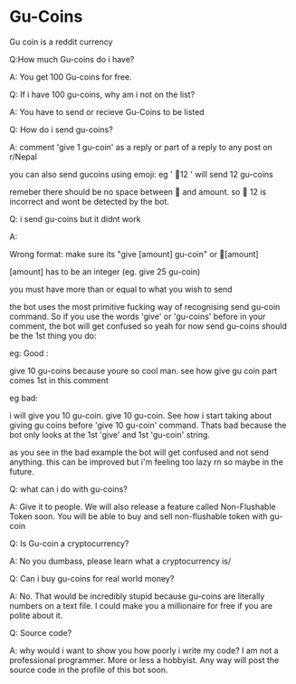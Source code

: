 # Gu-Coins
Gu coin is a reddit currency 

Q:How much Gu-coins do i have?

A: You get 100 Gu-coins for free.



Q: If i have 100 gu-coins, why am i not on the list?

A: You have to send or recieve Gu-Coins to be listed



Q: How do i send gu-coins?

A: comment 'give 1 gu-coin' as a reply or part of a reply to any post on r/Nepal

you can also send gucoins using emoji: eg ' 💩12 ' will send 12 gu-coins

remeber there should be no space between 💩 and amount. so 💩 12 is incorrect and wont be detected by the bot.

Q: i send gu-coins but it didnt work

A:

Wrong format: make sure its "give [amount] gu-coin" or 💩[amount]

[amount] has to be an integer (eg. give 25 gu-coin)

you must have more than or equal to what you wish to send

the bot uses the most primitive fucking way of recognising send gu-coin command. So if you use the words 'give' or 'gu-coins' before in your comment, the bot will get confused so yeah for now send gu-coins should be the 1st thing you do:

eg: Good :

give 10 gu-coins because youre so cool man. see how give gu coin part comes 1st in this comment

eg bad:

i will give you 10 gu-coin. give 10 gu-coin. See how i start taking about giving gu coins before 'give 10 gu-coin' command. Thats bad because the bot only looks at the 1st 'give' and 1st 'gu-coin' string.

as you see in the bad example the bot will get confused and not send anything. this can be improved but i'm feeling too lazy rn so maybe in the future.



Q: what can i do with gu-coins?

A: Give it to people. We will also release a feature called Non-Flushable Token soon. You will be able to buy and sell non-flushable token with gu-coin



Q: Is Gu-coin a cryptocurrency?

A: No you dumbass, please learn what a cryptocurrency is/



Q: Can i buy gu-coins for real world money?

A: No. That would be incredibly stupid because gu-coins are literally numbers on a text file. I could make you a millionaire for free if you are polite about it.



Q: Source code?

A: why would i want to show you how poorly i write my code? I am not a professional programmer. More or less a hobbyist. Any way will post the source code in the profile of this bot soon.
